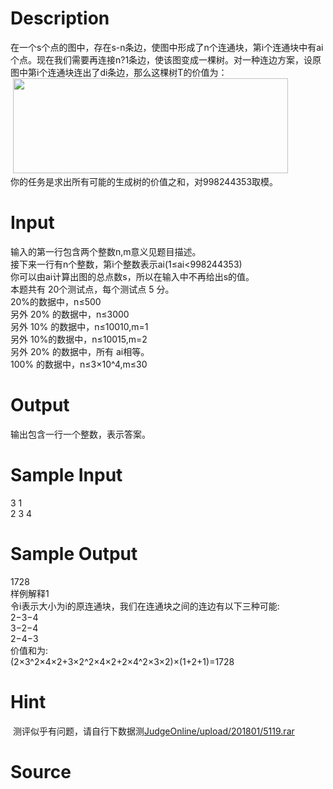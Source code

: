 
# Description

<div class="content"><div>在一个s个点的图中，存在s-n条边，使图中形成了n个连通块，第i个连通块中有ai</div>
<div>个点。现在我们需要再连接n?1条边，使该图变成一棵树。对一种连边方案，设原图中第i个连通块连出了di条边，那么这棵树T的价值为：</div>
<div> <img src="source/bzoj/5119/img/aHR0cHM6Ly9seWRzeS5jb20vSnVkZ2VPbmxpbmUvdXBsb2FkLzIwMTcxMi8xMTExMS5wbmc=.png" width="440" height="152" alt=""/></div>
<div>你的任务是求出所有可能的生成树的价值之和，对998244353取模。</div>
<div></div>
<div></div>
<div></div>
<div></div>
<p></p></div>

# Input

<div class="content"><div>输入的第一行包含两个整数n,m意义见题目描述。</div>
<div>接下来一行有n个整数，第i个整数表示ai(1≤ai&lt;998244353)</div>
<div>你可以由ai计算出图的总点数s，所以在输入中不再给出s的值。</div>
<div>本题共有 20个测试点，每个测试点 5 分。</div>
<div>20%的数据中，n≤500</div>
<div>另外 20% 的数据中，n≤3000</div>
<div>另外 10% 的数据中，n≤10010,m=1</div>
<div>另外 10%的数据中，n≤10015,m=2</div>
<div>另外 20% 的数据中，所有 ai相等。</div>
<div>100% 的数据中，n≤3×10^4,m≤30</div>
<div></div>
<div></div>
<div></div>
<div></div>
<p></p></div>

# Output

<div class="content"><div>输出包含一行一个整数，表示答案。</div>
<div></div>
<div></div>
<div></div>
<div></div>
<p></p></div>

# Sample Input

<div class="content"><span class="sampledata">3 1<br/>
2 3 4</span></div>

# Sample Output

<div class="content"><span class="sampledata">1728<br/>
样例解释1<br/>
令i表示大小为i的原连通块，我们在连通块之间的连边有以下三种可能:<br/>
2−3−4<br/>
3−2−4<br/>
2−4−3<br/>
价值和为:<br/>
(2×3^2×4×2+3×2^2×4×2+2×4^2×3×2)×(1+2+1)=1728</span></div>

# Hint

<div class="content"><p></p><p> 测评似乎有问题，请自行下数据测<a href="/JudgeOnline/upload/201801/5119.rar">JudgeOnline/upload/201801/5119.rar</a></p><p></p></div>

# Source

<div class="content"><p><a href="problemset.php?search="></a></p></div>


